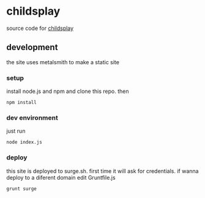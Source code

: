 # childsplay

source code for [childsplay](http://bemorechildish.surge.sh)

## development
the site uses metalsmith to make a static site

### setup
install node.js and npm and clone this repo. then

```
npm install
```

### dev environment
just run

```
node index.js
```

### deploy
this site is deployed to surge.sh. first time it will ask for
credentials. if wanna deploy to a diferent domain edit Gruntfile.js

```
grunt surge
```
